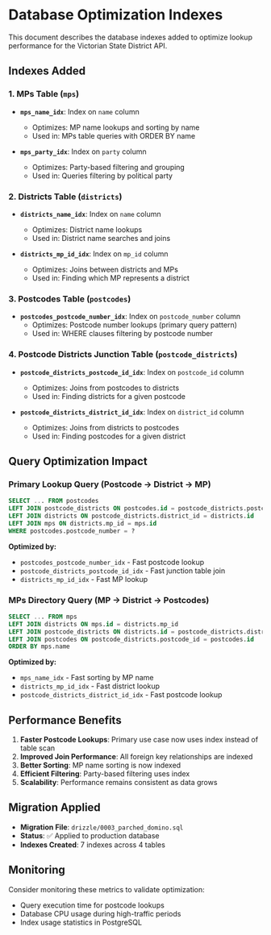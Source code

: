 # Database Optimization Indexes

This document describes the database indexes added to optimize lookup performance for the Victorian State District API.

## Indexes Added

### 1. MPs Table (`mps`)
- **`mps_name_idx`**: Index on `name` column
  - Optimizes: MP name lookups and sorting by name
  - Used in: MPs table queries with ORDER BY name

- **`mps_party_idx`**: Index on `party` column  
  - Optimizes: Party-based filtering and grouping
  - Used in: Queries filtering by political party

### 2. Districts Table (`districts`)
- **`districts_name_idx`**: Index on `name` column
  - Optimizes: District name lookups
  - Used in: District name searches and joins

- **`districts_mp_id_idx`**: Index on `mp_id` column
  - Optimizes: Joins between districts and MPs
  - Used in: Finding which MP represents a district

### 3. Postcodes Table (`postcodes`)
- **`postcodes_postcode_number_idx`**: Index on `postcode_number` column
  - Optimizes: Postcode number lookups (primary query pattern)
  - Used in: WHERE clauses filtering by postcode number

### 4. Postcode Districts Junction Table (`postcode_districts`)
- **`postcode_districts_postcode_id_idx`**: Index on `postcode_id` column
  - Optimizes: Joins from postcodes to districts
  - Used in: Finding districts for a given postcode

- **`postcode_districts_district_id_idx`**: Index on `district_id` column
  - Optimizes: Joins from districts to postcodes
  - Used in: Finding postcodes for a given district

## Query Optimization Impact

### Primary Lookup Query (Postcode → District → MP)
```sql
SELECT ... FROM postcodes
LEFT JOIN postcode_districts ON postcodes.id = postcode_districts.postcode_id
LEFT JOIN districts ON postcode_districts.district_id = districts.id  
LEFT JOIN mps ON districts.mp_id = mps.id
WHERE postcodes.postcode_number = ?
```

**Optimized by:**
- `postcodes_postcode_number_idx` - Fast postcode lookup
- `postcode_districts_postcode_id_idx` - Fast junction table join
- `districts_mp_id_idx` - Fast MP lookup

### MPs Directory Query (MP → District → Postcodes)
```sql
SELECT ... FROM mps
LEFT JOIN districts ON mps.id = districts.mp_id
LEFT JOIN postcode_districts ON districts.id = postcode_districts.district_id
LEFT JOIN postcodes ON postcode_districts.postcode_id = postcodes.id
ORDER BY mps.name
```

**Optimized by:**
- `mps_name_idx` - Fast sorting by MP name
- `districts_mp_id_idx` - Fast district lookup
- `postcode_districts_district_id_idx` - Fast postcode lookup

## Performance Benefits

1. **Faster Postcode Lookups**: Primary use case now uses index instead of table scan
2. **Improved Join Performance**: All foreign key relationships are indexed
3. **Better Sorting**: MP name sorting is now indexed
4. **Efficient Filtering**: Party-based filtering uses index
5. **Scalability**: Performance remains consistent as data grows

## Migration Applied

- **Migration File**: `drizzle/0003_parched_domino.sql`
- **Status**: ✅ Applied to production database
- **Indexes Created**: 7 indexes across 4 tables

## Monitoring

Consider monitoring these metrics to validate optimization:
- Query execution time for postcode lookups
- Database CPU usage during high-traffic periods
- Index usage statistics in PostgreSQL
